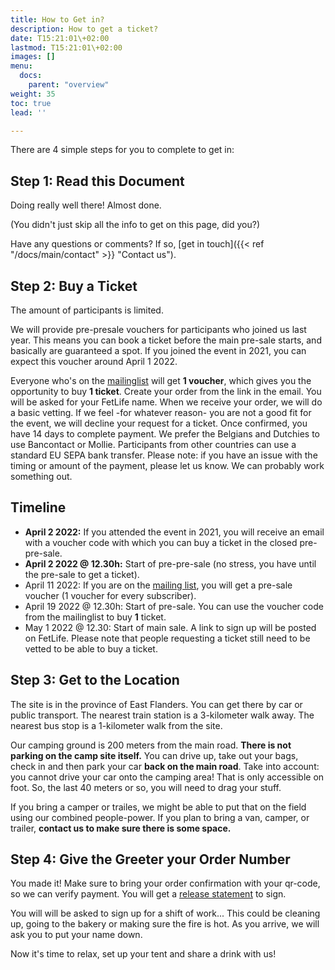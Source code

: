 ```yaml
---
title: How to Get in?
description: How to get a ticket?
date: T15:21:01\+02:00
lastmod: T15:21:01\+02:00
images: []
menu: 
  docs:
    parent: "overview"
weight: 35
toc: true
lead: ''

---
```

There are 4 simple steps for you to complete to get in:

## Step 1: Read this Document

Doing really well there! Almost done.

(You didn't just skip all the info to get on this page, did you?)

Have any questions or comments? If so, [get in touch]({{< ref "/docs/main/contact" >}} "Contact us").

## Step 2: Buy a Ticket

The amount of participants is limited.

We will provide pre-presale vouchers for participants who joined us last year. This means you can book a ticket before the main pre-sale starts, and basically are guaranteed a spot. If you joined the event in 2021, you can expect this voucher around April 1 2022. 

Everyone who's on the [mailinglist](https://roguerope.be/pages/newsletter.html) will get **1 voucher**, which gives you the opportunity to buy **1 ticket**. Create your order from the link in the email. 
You will be asked for your FetLife name. When we receive your order, we will do a basic vetting. If we feel -for whatever reason- you are not a good fit for the event, we will decline your request for a ticket.
Once confirmed, you have 14 days to complete payment. We prefer the Belgians and Dutchies to use Bancontact or Mollie. Participants from other countries can use a standard EU SEPA bank transfer.
Please note: if you have an issue with the timing or amount of the payment, please let us know. We can probably work something out.

## Timeline

* **April 2 2022:** If you attended the event in 2021, you will receive an email with a voucher code with which you can buy a ticket in the closed pre-pre-sale.
* **April 2 2022 @ 12.30h:** Start of pre-pre-sale (no stress, you have until the pre-sale to get a ticket).
* April 11 2022: If you are on the [mailing list](https://roguerope.be/pages/newsletter.html), you will get a pre-sale voucher (1 voucher for every subscriber).
* April 19 2022 @ 12.30h: Start of pre-sale. You can use the voucher code from the mailinglist to buy **1** ticket.
* May 1 2022 @ 12.30: Start of main sale. A link to sign up will be posted on FetLife. Please note that people requesting a ticket still need to be vetted to be able to buy a ticket.

## Step 3: Get to the Location

The site is in the province of East Flanders. You can get there by car or public transport. The nearest train station is a 3-kilometer walk away. The nearest bus stop  is a 1-kilometer walk from the site.

Our camping ground is 200 meters from the main road. **There is not parking on the camp site itself.** You can drive up, take out your bags, check in and then park your car **back on the main road**.
Take into account: you cannot drive your car onto the camping area! That is only accessible on foot. So, the last 40 meters or so, you will need to drag your stuff.

If you bring a camper or trailes, we might be able to put that on the field using our combined people-power. If you plan to bring a van, camper, or trailer, **contact us to make sure there is some space.**

## Step 4: Give the Greeter your Order Number

You made it! Make sure to bring your order confirmation with your qr-code, so we can verify payment. You will get a [release statement](https://qa.roguerope.be/docs/main/release-statement/) to sign.

You will will be asked to sign up for a shift of work... This could be cleaning up, going to the bakery or making sure the fire is hot. As you arrive, we will ask you to put your name down.

Now it's time to relax, set up your tent and share a drink with us!
